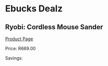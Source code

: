 
# Ebucks Dealz
## Ryobi: Cordless Mouse Sander
[Product Page](https://www.ebucks.com/web/shop/productSelected.do?prodId=335403759&catId=370101825)

Price: R669.00

Savings: 


	